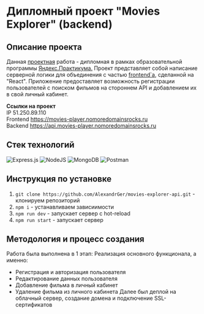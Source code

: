 <h1>Дипломный проект "Movies Explorer" (backend)</h1>

<h2>Описание проекта</h2>

Данная [проектная](https://github.com/AlexandrGer/movies-explorer-api) работа - дипломная в рамках образовательной программы [Яндекс.Практикума.](https://practicum.yandex.ru/) Проект представляет собой написание серверной логики для объединения с частью [frontend`а](https://github.com/AlexandrGer/movies-explorer-frontend), сделанной на "React". Приложение предоставляет возможность регистрации пользователей с поиском фильмов на стороннем API и добавлением их в свой личный кабинет.

**Ссылки на проект**
<br>
IP 51.250.89.110
<br>
Frontend https://movies-player.nomoredomainsrocks.ru
<br>
Backend https://api.movies-player.nomoredomainsrocks.ru

<h2>Стек технологий</h2>

![Express.js](https://img.shields.io/badge/express.js-%23404d59.svg?style=for-the-badge&logo=express&logoColor=%2361DAFB)
![NodeJS](https://img.shields.io/badge/node.js-6DA55F?style=for-the-badge&logo=node.js&logoColor=white)
![MongoDB](https://img.shields.io/badge/MongoDB-%234ea94b.svg?style=for-the-badge&logo=mongodb&logoColor=white)
![Postman](https://img.shields.io/badge/Postman-FF6C37?style=for-the-badge&logo=postman&logoColor=white)

<h2>Инструкция по установке</h2>

1. ```git clone https://github.com/AlexandrGer/movies-explorer-api.git``` - клонируем репозиторий
2. ```npm i``` - устанавливаем зависиимости 
3. ```npm run dev``` - запускает сервер с hot-reload
4. ```npm run start``` - запускает сервер

<h2>Методология и процесс создания</h2>
Работа была выполнена в 1 этап:
Реализация основного функционала, а именно:

* Регистрация и авторизация пользователя
* Редактирование данных пользователя
* Добавление фильма в личный кабинет
* Удаление фильма из личного кабинета
Далее был деплой на облачный сервер, создание домена и подключение SSL-сертификатов
